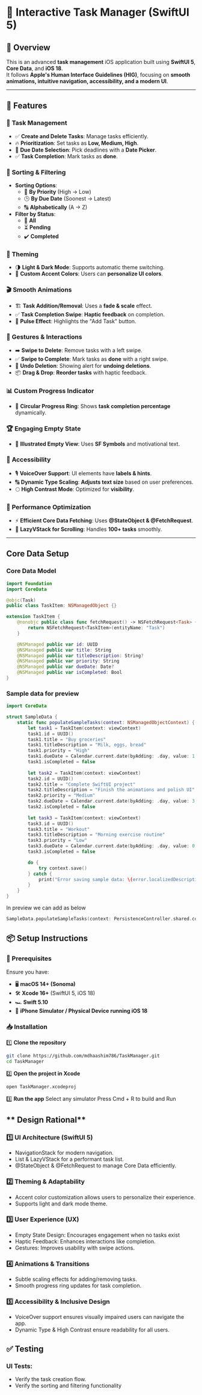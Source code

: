 # 📌 Interactive Task Manager (SwiftUI 5)

## 📖 Overview
This is an advanced **task management** iOS application built using **SwiftUI 5**, **Core Data**, and **iOS 18**.  
It follows **Apple's Human Interface Guidelines (HIG)**, focusing on **smooth animations, intuitive navigation, accessibility, and a modern UI**.

---

## 🚀 Features

### 📝 **Task Management**
- ✅ **Create and Delete Tasks**: Manage tasks efficiently.
- 🔥 **Prioritization**: Set tasks as **Low, Medium, High**.
- 📅 **Due Date Selection**: Pick deadlines with a **Date Picker**.
- ✅ **Task Completion**: Mark tasks as **done**.

### 🔎 **Sorting & Filtering**
- **Sorting Options**:
  - 📌 **By Priority** (High → Low)
  - 🕒 **By Due Date** (Soonest → Latest)
  - 🔠 **Alphabetically** (A → Z)
- **Filter by Status**:
  - 📍 **All**
  - ⏳ **Pending**
  - ✔️ **Completed**

### 🎨 **Theming**
- 🌗 **Light & Dark Mode**: Supports automatic theme switching.
- 🎨 **Custom Accent Colors**: Users can **personalize UI colors**.

### 🎬 **Smooth Animations**
- 🏗 **Task Addition/Removal**: Uses a **fade & scale** effect.
- ✅ **Task Completion Swipe**: **Haptic feedback** on completion.
- 🔵 **Pulse Effect**: Highlights the "Add Task" button.

### 🤝 **Gestures & Interactions**
- ➡️ **Swipe to Delete**: Remove tasks with a left swipe.
- ✅ **Swipe to Complete**: Mark tasks as **done** with a right swipe.
- 🛑 **Undo Deletion**: Showing alert for **undoing deletions**.
- 📦 **Drag & Drop**: **Reorder tasks** with haptic feedback.

### 📊 **Custom Progress Indicator**
- 🔵 **Circular Progress Ring**: Shows **task completion percentage** dynamically.

### 🏆 **Engaging Empty State**
- 📌 **Illustrated Empty View**: Uses **SF Symbols** and motivational text.

### 🦾 **Accessibility**
- 🎙 **VoiceOver Support**: UI elements have **labels & hints**.
- 🔠 **Dynamic Type Scaling**: **Adjusts text size** based on user preferences.
- 🌕 **High Contrast Mode**: Optimized for **visibility**.

### 🚀 **Performance Optimization**
- ⚡ **Efficient Core Data Fetching**: Uses **@StateObject & @FetchRequest**.
- 📜 **LazyVStack for Scrolling**: Handles **100+ tasks** smoothly.

---

## **Core Data Setup**

### **Core Data Model**

```swift
import Foundation
import CoreData

@objc(Task)
public class TaskItem: NSManagedObject {}

extension TaskItem {
    @nonobjc public class func fetchRequest() -> NSFetchRequest<Task> {
        return NSFetchRequest<TaskItem>(entityName: "Task")
    }

    @NSManaged public var id: UUID
    @NSManaged public var title: String
    @NSManaged public var titleDescription: String?
    @NSManaged public var priority: String
    @NSManaged public var dueDate: Date?
    @NSManaged public var isCompleted: Bool
}
```

### Sample data for preview

```swift
import CoreData

struct SampleData {
    static func populateSampleTasks(context: NSManagedObjectContext) {
        let task1 = TaskItem(context: viewContext)
        task1.id = UUID()
        task1.title = "Buy groceries"
        task1.titleDescription = "Milk, eggs, bread"
        task1.priority = "High"
        task1.dueDate = Calendar.current.date(byAdding: .day, value: 1, to: Date())
        task1.isCompleted = false
        
        let task2 = TaskItem(context: viewContext)
        task2.id = UUID()
        task2.title = "Complete SwiftUI project"
        task2.titleDescription = "Finish the animations and polish UI"
        task2.priority = "Medium"
        task2.dueDate = Calendar.current.date(byAdding: .day, value: 3, to: Date())
        task2.isCompleted = false
        
        let task3 = TaskItem(context: viewContext)
        task3.id = UUID()
        task3.title = "Workout"
        task3.titleDescription = "Morning exercise routine"
        task3.priority = "Low"
        task3.dueDate = Calendar.current.date(byAdding: .day, value: 0, to: Date())
        task3.isCompleted = false

        do {
            try context.save()
        } catch {
            print("Error saving sample data: \(error.localizedDescription)")
        }
    }
}
```

In preview we can add as below

```swift
SampleData.populateSampleTasks(context: PersistenceController.shared.container.viewContext)
```


## 📦 **Setup Instructions**

### **📌 Prerequisites**
Ensure you have:
- 🖥 **macOS 14+ (Sonoma)**
- 🛠 **Xcode 16+** (SwiftUI 5, iOS 18)
- 🏎 **Swift 5.10**
- 📱 **iPhone Simulator / Physical Device running iOS 18**

### **📥 Installation**
1️⃣ **Clone the repository**  
```sh
git clone https://github.com/mdhaashim786/TaskManager.git
cd TaskManager
```

2️⃣ **Open the project in Xcode**
```sh
open TaskManager.xcodeproj
```

3️⃣ **Run the app**
Select any simulator 
Press Cmd + R to build and Run


## ** Design Rational**

### 1️⃣  **UI Architecture (SwiftUI 5)**

* NavigationStack for modern navigation.
* List & LazyVStack for a performant task list.
* @StateObject & @FetchRequest to manage Core Data efficiently.

### 2️⃣  **Theming & Adaptability**

* Accent color customization allows users to personalize their experience.
* Supports light and dark mode theme.

### 3️⃣  **User Experience (UX)**

* Empty State Design: Encourages engagement when no tasks exist
* Haptic Feedback: Enhances interactions like completion.
* Gestures: Improves usability with swipe actions.

### 4️⃣ **Animations & Transitions**

* Subtle scaling effects for adding/removing tasks.
* Smooth progress ring updates for task completion.

### 5️⃣ **Accessibility & Inclusive Design**

* VoiceOver support ensures visually impaired users can navigate the app.
* Dynamic Type & High Contrast ensure readability for all users.

## ✅ **Testing**

### UI Tests: 
* Verify the task creation flow.
* Verify the sorting and filtering functionality
